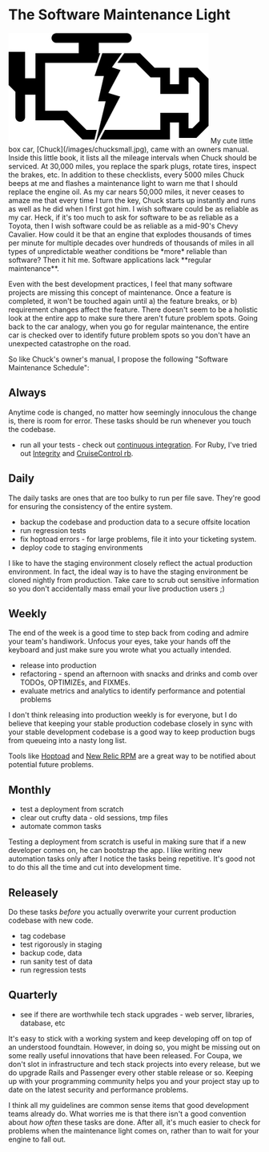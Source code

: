# The Software Maintenance Light

<!-- image provided by http://www.flickr.com/photos/uscfan/171628111/ -->
<img src="/images/check_engine.jpg" alt="check engine light"/>
My cute little box car, [Chuck](/images/chucksmall.jpg), came with an
owners manual.  Inside this little book, it lists all the mileage
intervals when Chuck should be serviced.  At 30,000 miles, you replace
the spark plugs, rotate tires, inspect the brakes, etc.  In addition
to these checklists, every 5000 miles Chuck beeps at me and flashes a
maintenance light to warn me that I should replace the engine oil.  As
my car nears 50,000 miles, it never ceases to amaze me that every time
I turn the key, Chuck starts up instantly and runs as well as he did
when I first got him.  I wish software could be as reliable as my car.
Heck, if it's too much to ask for software to be as reliable as a
Toyota, then I wish software could be as reliable as a mid-90's Chevy
Cavalier.  How could it be that an engine that explodes thousands of
times per minute for multiple decades over hundreds of thousands of
miles in all types of unpredictable weather conditions be *more*
reliable than software?  Then it hit me.  Software applications lack
**regular maintenance**.

Even with the best development practices, I feel that many software
projects are missing this concept of maintenance.  Once a feature is
completed, it won't be touched again until a) the feature breaks, or
b) requirement changes affect the feature.  There doesn't seem to be a
holistic look at the entire app to make sure there aren't future
problem spots.  Going back to the car analogy, when you go for regular
maintenance, the entire car is checked over to identify future problem
spots so you don't have an unexpected catastrophe on the road.

So like Chuck's owner's manual, I propose the following "Software
Maintenance Schedule":

## Always ##

Anytime code is changed, no matter how seemingly innoculous the change
is, there is room for error.  These tasks should be run whenever you
touch the codebase.

* run all your tests - check out [continuous
  integration](http://en.wikipedia.org/wiki/Continuous_integration).
  For Ruby, I've tried out [Integrity](http://integrityapp.com/) and
  [CruiseControl rb](http://cruisecontrolrb.thoughtworks.com/).

## Daily ##

The daily tasks are ones that are too bulky to run per file save.
They're good for ensuring the consistency of the entire system.

* backup the codebase and production data to a secure offsite location
* run regression tests
* fix hoptoad errors - for large problems, file it into your ticketing system.
* deploy code to staging environments

I like to have the staging environment closely reflect the actual
production environment.  In fact, the ideal way is to have the staging
environment be cloned nightly from production.  Take care to scrub out
sensitive information so you don't accidentally mass email your live
production users ;)

## Weekly ##

The end of the week is a good time to step back from coding and admire
your team's handiwork.  Unfocus your eyes, take your hands off the
keyboard and just make sure you wrote what you actually intended.

* release into production
* refactoring - spend an afternoon with snacks and drinks and comb over TODOs, OPTIMIZEs, and FIXMEs.
* evaluate metrics and analytics to identify performance and potential problems

I don't think releasing into production weekly is for everyone, but I
do believe that keeping your stable production codebase closely in
sync with your stable development codebase is a good way to keep
production bugs from queueing into a nasty long list.

Tools like [Hoptoad](http://www.hoptoadapp.com/) and [New Relic
RPM](http://www.newrelic.com/) are a great way to be notified about
potential future problems.

## Monthly ##

* test a deployment from scratch
* clear out crufty data - old sessions, tmp files
* automate common tasks

Testing a deployment from scratch is useful in making sure that if a
new developer comes on, he can bootstrap the app.  I like writing new
automation tasks only after I notice the tasks being repetitive.  It's
good not to do this all the time and cut into development time.

## Releasely ##

Do these tasks *before* you actually overwrite your current production
codebase with new code.

* tag codebase
* test rigorously in staging
* backup code, data
* run sanity test of data
* run regression tests

## Quarterly ##

* see if there are worthwhile tech stack upgrades - web server, libraries, database, etc

It's easy to stick with a working system and keep developing off on
top of an understood foundtain.  However, in doing so, you might be
missing out on some really useful innovations that have been released.
For Coupa, we don't slot in infrastructure and tech stack projects
into every release, but we do upgrade Rails and Passenger every other
stable release or so.  Keeping up with your programming community
helps you and your project stay up to date on the latest security and
performance problems.

I think all my guidelines are common sense items that good development
teams already do.  What worries me is that there isn't a good
convention about *how often* these tasks are done.  After all, it's
much easier to check for problems when the maintenance light comes on,
rather than to wait for your engine to fall out.
